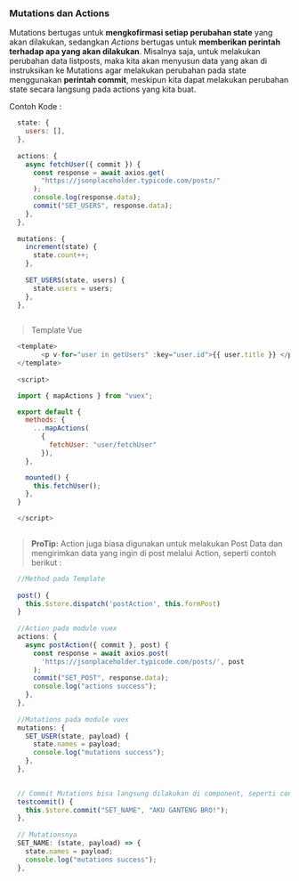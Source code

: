 ### Mutations dan Actions

Mutations bertugas untuk **mengkofirmasi setiap perubahan state** yang akan dilakukan, sedangkan *Actions* bertugas untuk **memberikan perintah terhadap apa yang akan dilakukan**. Misalnya saja, untuk melakukan perubahan data listposts, maka kita akan menyusun data yang akan di instruksikan ke Mutations agar melakukan perubahan pada state menggunakan **perintah commit**, meskipun kita dapat melakukan perubahan state secara langsung pada actions yang kita buat.

Contoh Kode :


```js
  state: {
    users: [],
  },
  
  actions: {
    async fetchUser({ commit }) {
      const response = await axios.get(
        "https://jsonplaceholder.typicode.com/posts/"
      );
      console.log(response.data);
      commit("SET_USERS", response.data);
    },
  },
  
  mutations: {
    increment(state) {
      state.count++;
    },
    
    SET_USERS(state, users) {
      state.users = users;
    },
  },
  

```

> Template Vue

```js
  <template>
    	<p v-for="user in getUsers" :key="user.id">{{ user.title }} </p>
  </template>
  
  <script>

  import { mapActions } from "vuex";

  export default {
    methods: {
      ...mapActions(
        { 
          fetchUser: "user/fetchUser" 
        }),
    },

    mounted() {
      this.fetchUser();
    },
  }

  </script>
  
```

> **ProTip:** Action juga biasa digunakan untuk melakukan Post Data dan mengirimkan data yang ingin di post melalui Action, seperti contoh berikut :

```js
  //Method pada Template 
  
  post() {
    this.$store.dispatch('postAction', this.formPost)
  }  
  
  //Action pada module vuex
  actions: {
    async postAction({ commit }, post) {
      const response = await axios.post(
        'https://jsonplaceholder.typicode.com/posts/', post
      );
      commit("SET_POST", response.data);
      console.log("actions success");
    },
  },
  
  //Mutations pada module vuex
  mutations: {
    SET_USER(state, payload) {
      state.names = payload;
      console.log("mutations success");
    },
  },
```

```js
  
  // Commit Mutations bisa langsung dilakukan di component, seperti contoh berikut 
  testcommit() {
    this.$store.commit("SET_NAME", "AKU GANTENG BRO!");
  },
  
  // Mutationsnya
  SET_NAME: (state, payload) => {
    state.names = payload;
    console.log("mutations success");
  },
```  






